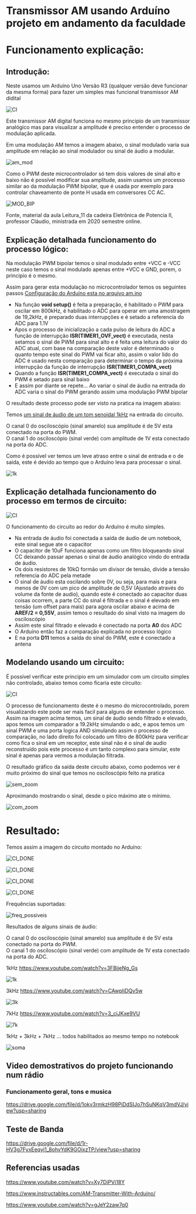 # Transmissor AM usando Arduíno projeto em andamento da faculdade

# Funcionamento explicação:

## Introdução:
Neste usamos um Arduíno Uno Versão R3 (qualquer versão deve funcionar da mesma forma) para fazer um simples mas funcional transmissor AM didital

![CI](https://raw.githubusercontent.com/fgl27/Arduino_samples/master/uno/am/am/ci.png)

Este transmissor AM digital funciona no mesmo principio de um transmissor analógico mas para visualizar a amplitude é preciso entender o processo de modulação aplicada.

Em uma modulação AM temos a imagem abaixo, o sinal modulado varia sua amplitude em relação ao sinal modulador ou sinal de áudio a modular.

![am_mod](https://raw.githubusercontent.com/fgl27/Arduino_samples/master/uno/am/am/am_mod.png)

Como o PWM deste microcontrolador só tem dois valores de sinal alto e baixo não é possível modificar sua amplitude, assim usamos um processo similar ao da modulação PWM bipolar, que é usada por exemplo para controlar chaveamento de ponte H usada em conversores CC AC.

![MOD_BIP](https://raw.githubusercontent.com/fgl27/Arduino_samples/master/uno/am/am/mod_bip.png)

Fonte, material da aula Leitura_11 da cadeira Eletrônica de Potencia II, professor Cláudio, ministrada em 2020 semestre online.

## Explicação detalhada funcionamento do processo lógico:

Na modulação PWM bipolar temos o sinal modulado entre +VCC e -VCC neste caso temos o sinal modulado apenas entre +VCC e GND, porem, o principio é o mesmo.

Assim para gerar esta modulação no microcontrolador temos os seguintes passos [Configuração do Arduíno esta no arquivo am.ino](https://github.com/fgl27/Arduino_samples/blob/master/uno/am/am/am.ino)

* Na função **void setup()** é feita a preparação, é habilitado o PWM para oscilar em 800kHz, é habilitado o ADC para operar em uma amostragem de 19,2kHz, é preparado duas interrupções e é setado a referencia do ADC para 1.1V
* Apos o processo de inicialização a cada pulso de leitura do ADC a função de interrupção **ISR(TIMER1_OVF_vect)** é executada, nesta setamos o sinal de PWM para sinal alto e é feita uma leitura do valor do ADC atual, com base na comparação deste valor é determinado o quanto tempo este sinal do PWM vai ficar alto, assim o valor lido do ADC é usado nesta comparação para determinar o tempo da próxima interrupção da função de interrupção **ISR(TIMER1_COMPA_vect)**
* Quando a função **ISR(TIMER1_COMPA_vect)** é executada o sinal do PWM é setado para sinal baixo
* E assim por diante se repete... Ao variar o sinal de áudio na entrada do ADC varia o sinal do PWM gerando assim uma modulação PWM bipolar

O resultado deste processo pode ser visto na pratica na imagem abaixo:

Temos [um sinal de áudio de um tom senoidal 1kHz](https://www.youtube.com/watch?v=3FBijeNg_Gs) na entrada do circuito.

O canal 0 do osciloscópio (sinal amarelo) sua amplitude é de 5V esta conectado na porta do PWM.<br>
O canal 1 do osciloscópio (sinal verde) com amplitude de 1V esta conectado na porta do ADC.

Como é possível ver temos um leve atraso entre o sinal de entrada e o de saída, este é devido ao tempo que o Arduíno leva para processar o sinal.

![1k](https://raw.githubusercontent.com/fgl27/Arduino_samples/master/uno/am/am/ton_1_kHz.png)

## Explicação detalhada funcionamento do processo em termos de circuito:

![CI](https://raw.githubusercontent.com/fgl27/Arduino_samples/master/uno/am/am/ci.png)

O funcionamento do circuito ao redor do Arduíno é muito simples.

* Na entrada de áudio foi conectada a saída de áudio de um notebook, este sinal segue ate o capacitor
* O capacitor de 10uF funciona apenas como um filtro bloqueando sinal CC deixando passar apenas o sinal de áudio analógico vindo do entrada de áudio.
* Os dois resistores de 10kΩ formão um divisor de tensão, divide a tensão referencia do ADC pela metade
* O sinal de áudio esta oscilando sobre 0V, ou seja, para mais e para menos de 0V com um pico de amplitude de 0,5V (Ajustado através do volume da fonte de audio), quando este é conectado ao capacitor duas coisas ocorrem, a parte CC do sinal é filtrada e o sinal é elevado em tensão (um offset para mais) para agora oscilar abaixo e acima de **AREF/2 = 0,55V**, assim temos o resultado do sinal visto na imagem do osciloscópio
* Assim este sinal filtrado e elevado é conectado na porta **A0** dos ADC
* O Arduíno então faz a comparação explicada no processo lógico
* E na porta **D11** temos a saída do sinal do PWM, este é conectado a antena

## Modelando usando um circuito:

É possível verificar este principio em um simulador com um circuito simples não controlado, abaixo temos como ficaria este circuito:

![CI](https://raw.githubusercontent.com/fgl27/Arduino_samples/master/uno/am/am/ci_model.png)

O processo de funcionamento deste é o mesmo do microcontrolado, porem visualizando este pode ser mais facil para alguns de entender o processo.
Assim na imagem acima temos, um sinal de áudio sendo filtrado e elevado, apos temos um comparador a 19.2kHz simulando o adc, e apos temos um sinal PWM e uma porta logica AND simulando assim o processo de comparação, no lado direito foi colocado um filtro de 800kHz para verificar como fica o sinal em um receptor, este sinal não é o sinal de audio reconstruído pois este processo é um tanto complexo para simular, este sinal é apenas para vermos a modulação filtrada.

O resultado gráfico da saída deste circuito abaixo, como podemos ver é muito próximo do sinal que temos no osciloscópio feito na pratica


![sem_zoom](https://raw.githubusercontent.com/fgl27/Arduino_samples/master/uno/am/am/sem_zoom.png)

Aproximando mostrando o sinal, desde o pico máximo ate o mínimo.

![com_zoom](https://raw.githubusercontent.com/fgl27/Arduino_samples/master/uno/am/am/com_zoom.png)

# Resultado:

Temos assim a imagem do circuito montado no Arduíno:

![CI_DONE](https://github.com/fgl27/Arduino_samples/blob/master/uno/am/am/arduino_montado_2_dec.jpg?raw=true)

![CI_DONE](https://github.com/fgl27/Arduino_samples/blob/master/uno/am/am/arduino_montado_0.jpg?raw=true)

![CI_DONE](https://github.com/fgl27/Arduino_samples/blob/master/uno/am/am/arduino_montado_1.jpg?raw=true)

![CI_DONE](https://github.com/fgl27/Arduino_samples/blob/master/uno/am/am/arduino_montado_2.jpg?raw=true)

Frequências suportadas:

![freq_possiveis](https://raw.githubusercontent.com/fgl27/Arduino_samples/master/uno/am/am/freq_possiveis.png)

Resultados de alguns sinais de áudio:

O canal 0 do osciloscópio (sinal amarelo) sua amplitude é de 5V esta conectado na porta do PWM.<br>
O canal 1 do osciloscópio (sinal verde) com amplitude de 1V esta conectado na porta do ADC.

1kHz https://www.youtube.com/watch?v=3FBijeNg_Gs

![1k](https://raw.githubusercontent.com/fgl27/Arduino_samples/master/uno/am/am/ton_1_kHz.png)

3kHz https://www.youtube.com/watch?v=CAwpIiDQv5w

![3k](https://raw.githubusercontent.com/fgl27/Arduino_samples/master/uno/am/am/ton_3_kHz.png)

7kHz https://www.youtube.com/watch?v=3_ciJKxe9VU

![7k](https://raw.githubusercontent.com/fgl27/Arduino_samples/master/uno/am/am/ton_7_kHz.png)

1kHz + 3kHz + 7kHz ... todos habilitados ao mesmo tempo no notebook

![soma](https://raw.githubusercontent.com/fgl27/Arduino_samples/master/uno/am/am/soma_tom_1_3_7_kHz.png)

## Video demostrativos do projeto funcionando num rádio

### Funcionamento geral, tons e musica

https://drive.google.com/file/d/1okv3rmkzH98PiDdSIJo7hSuNKqV3mdVJ/view?usp=sharing

## Teste de Banda

https://drive.google.com/file/d/1r-HV3g7FyxEeqyj1_8ohvYdK9GOixzTP/view?usp=sharing

## Referencias usadas

https://www.youtube.com/watch?v=Xy7DiPVi18Y

https://www.instructables.com/AM-Transmitter-With-Arduíno/

https://www.youtube.com/watch?v=gJeY2zaw7q0
